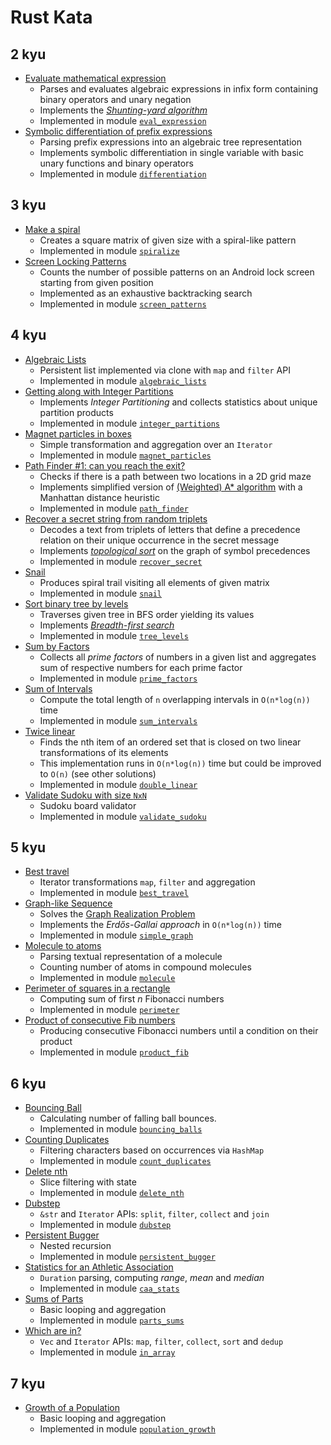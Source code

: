 # Rust Kata

## 2 kyu
* [Evaluate mathematical expression](https://www.codewars.com/kata/52a78825cdfc2cfc87000005)
  * Parses and evaluates algebraic expressions in infix form containing
		binary operators and unary negation
  * Implements the [*Shunting-yard algorithm*](https://en.wikipedia.org/wiki/Shunting-yard_algorithm)
  * Implemented in module [`eval_expression`](src/eval_expression.rs)
* [Symbolic differentiation of prefix expressions](https://www.codewars.com/kata/584daf7215ac503d5a0001ae)
  * Parsing prefix expressions into an algebraic tree representation
  * Implements symbolic differentiation in single variable with basic
		unary functions and binary operators
  * Implemented in module [`differentiation`](src/differentiation.rs)

## 3 kyu
* [Make a spiral](https://www.codewars.com/kata/534e01fbbb17187c7e0000c6)
  * Creates a square matrix of given size with a spiral-like pattern
  * Implemented in module [`spiralize`](src/spiralize.rs)
* [Screen Locking Patterns](https://www.codewars.com/kata/585894545a8a07255e0002f1)
  * Counts the number of possible patterns on an Android lock screen
		starting from given position
  * Implemented as an exhaustive backtracking search
  * Implemented in module [`screen_patterns`](src/screen-patterns.rs)

## 4 kyu
* [Algebraic Lists](https://www.codewars.com/kata/529a92d9aba78c356b000353)
  * Persistent list implemented via clone with `map` and `filter` API
  * Implemented in module [`algebraic_lists`](src/algebraic_lists.rs)
* [Getting along with Integer Partitions](https://www.codewars.com/kata/55cf3b567fc0e02b0b00000b)
  * Implements *Integer Partitioning* and collects statistics about
		unique partition products
  * Implemented in module [`integer_partitions`](src/integer_partitions.rs)
* [Magnet particles in boxes](https://www.codewars.com/kata/56c04261c3fcf33f2d000534)
  * Simple transformation and aggregation over an `Iterator`
  * Implemented in module [`magnet_particles`](src/magnet_particles.rs)
* [Path Finder #1: can you reach the exit?](https://www.codewars.com/kata/5765870e190b1472ec0022a2)
  * Checks if there is a path between two locations in a 2D grid maze
  * Implements simplified version of [(Weighted) A* algorithm](https://en.wikipedia.org/wiki/A*_search_algorithm)
    with a Manhattan distance heuristic
  * Implemented in module [`path_finder`](src/path_finder.rs)
* [Recover a secret string from random triplets](https://www.codewars.com/kata/53f40dff5f9d31b813000774)
  * Decodes a text from triplets of letters that define a precedence
    relation on their unique occurrence in the secret message
  * Implements [*topological sort*](https://en.wikipedia.org/wiki/Topological_sorting)
    on the graph of symbol precedences
  * Implemented in module [`recover_secret`](src/recover_secret.rs)
* [Snail](https://www.codewars.com/kata/521c2db8ddc89b9b7a0000c1)
  * Produces spiral trail visiting all elements of given matrix
  * Implemented in module [`snail`](src/snail.rs)
* [Sort binary tree by levels](https://www.codewars.com/kata/52bef5e3588c56132c0003bc)
  * Traverses given tree in BFS order yielding its values
  * Implements [*Breadth-first search*](https://en.wikipedia.org/wiki/Breadth-first_search)
  * Implemented in module [`tree_levels`](src/tree_levels.rs)
* [Sum by Factors](https://www.codewars.com/kata/54d496788776e49e6b00052f)
  * Collects all *prime factors* of numbers in a given list and
		aggregates sum of respective numbers for each prime factor
  * Implemented in module [`prime_factors`](src/prime_factors.rs)
* [Sum of Intervals](https://www.codewars.com/kata/52b7ed099cdc285c300001cd)
  * Compute the total length of `n` overlapping intervals in
    `O(n*log(n))` time
  * Implemented in module [`sum_intervals`](src/sum_intervals.rs)
* [Twice linear](https://www.codewars.com/kata/5672682212c8ecf83e000050)
  * Finds the nth item of an ordered set that is closed on two linear
    transformations of its elements
  * This implementation runs in `O(n*log(n))` time but could be improved
    to `O(n)` (see other solutions)
  * Implemented in module [`double_linear`](src/double_linear.rs)
* [Validate Sudoku with size `NxN`](https://www.codewars.com/kata/540afbe2dc9f615d5e000425)
  * Sudoku board validator
  * Implemented in module [`validate_sudoku`](src/validate_sudoku.rs)

## 5 kyu
* [Best travel](https://www.codewars.com/kata/55e7280b40e1c4a06d0000aa)
  * Iterator transformations `map`, `filter` and aggregation
  * Implemented in module [`best_travel`](src/best_travel.rs)
* [Graph-like Sequence](https://www.codewars.com/kata/60815326bbb0150009f55f7e)
  * Solves the [Graph Realization Problem](https://en.wikipedia.org/wiki/Graph_realization_problem)
  * Implements the *Erdős-Gallai approach* in `O(n*log(n))` time
  * Implemented in module [`simple_graph`](src/simple_graph.rs)
* [Molecule to atoms](https://www.codewars.com/kata/52f831fa9d332c6591000511)
  * Parsing textual representation of a molecule
  * Counting number of atoms in compound molecules
  * Implemented in module [`molecule`](src/molecule.rs)
* [Perimeter of squares in a rectangle](https://www.codewars.com/kata/559a28007caad2ac4e000083)
  * Computing sum of first *n* Fibonacci numbers
  * Implemented in module [`perimeter`](src/perimeter.rs)
* [Product of consecutive Fib numbers](https://www.codewars.com/kata/5541f58a944b85ce6d00006a)
  * Producing consecutive Fibonacci numbers until a condition on their
		product
  * Implemented in module [`product_fib`](src/product_fib.rs)

## 6 kyu
* [Bouncing Ball](https://www.codewars.com/kata/5544c7a5cb454edb3c000047)
  * Calculating number of falling ball bounces.
  * Implemented in module [`bouncing_balls`](src/bouncing_balls.rs)
* [Counting Duplicates](https://www.codewars.com/kata/54bf1c2cd5b56cc47f0007a1)
  * Filtering characters based on occurrences via `HashMap`
  * Implemented in module [`count_duplicates`](src/count_duplicates.rs)
* [Delete nth](https://www.codewars.com/kata/554ca54ffa7d91b236000023)
  * Slice filtering with state
  * Implemented in module [`delete_nth`](src/delete_nth.rs)
* [Dubstep](https://www.codewars.com/kata/551dc350bf4e526099000ae5)
  * `&str` and `Iterator` APIs: `split`, `filter`, `collect` and `join`
  * Implemented in module [`dubstep`](src/dubstep.rs)
* [Persistent Bugger](https://www.codewars.com/kata/55bf01e5a717a0d57e0000ec)
  * Nested recursion
  * Implemented in module [`persistent_bugger`](src/persistent_bugger.rs)
* [Statistics for an Athletic Association](https://www.codewars.com/kata/55b3425df71c1201a800009c)
  * `Duration` parsing, computing *range*, *mean* and *median*
  * Implemented in module [`caa_stats`](src/caa_stats.rs)
* [Sums of Parts](https://www.codewars.com/kata/5ce399e0047a45001c853c2b)
  * Basic looping and aggregation
  * Implemented in module [`parts_sums`](src/parts_sums.rs)
* [Which are in?](https://www.codewars.com/kata/550554fd08b86f84fe000a58)
  * `Vec` and `Iterator` APIs: `map`, `filter`, `collect`, `sort` and
		`dedup`
  * Implemented in module [`in_array`](src/in_array.rs)

## 7 kyu
* [Growth of a Population](https://www.codewars.com/kata/563b662a59afc2b5120000c6)
  * Basic looping and aggregation
  * Implemented in module [`population_growth`](src/population_growth.rs)
